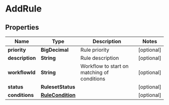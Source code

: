 

# AddRule


## Properties

| Name | Type | Description | Notes |
|------------ | ------------- | ------------- | -------------|
|**priority** | **BigDecimal** | Rule priority |  [optional] |
|**description** | **String** | Rule description |  [optional] |
|**workflowId** | **String** | Workflow to start on matching of conditions |  [optional] |
|**status** | **RulesetStatus** |  |  [optional] |
|**conditions** | [**RuleCondition**](RuleCondition.md) |  |  [optional] |



